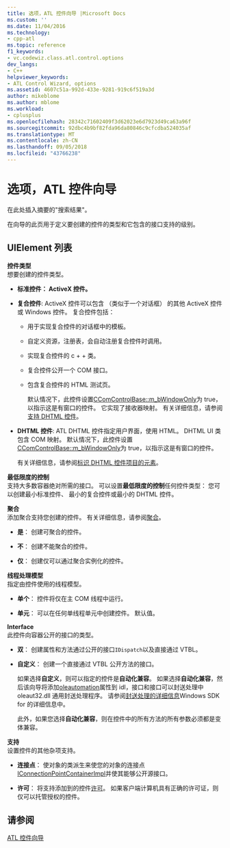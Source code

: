 ```yaml
---
title: 选项，ATL 控件向导 |Microsoft Docs
ms.custom: ''
ms.date: 11/04/2016
ms.technology:
- cpp-atl
ms.topic: reference
f1_keywords:
- vc.codewiz.class.atl.control.options
dev_langs:
- C++
helpviewer_keywords:
- ATL Control Wizard, options
ms.assetid: 4607c51a-992d-433e-9281-919c6f519a3d
author: mikeblome
ms.author: mblome
ms.workload:
- cplusplus
ms.openlocfilehash: 28342c71602409f3d62023e6d7923d49ca63a96f
ms.sourcegitcommit: 92dbc4b9bf82fda96da80846c9cfcdba524035af
ms.translationtype: MT
ms.contentlocale: zh-CN
ms.lasthandoff: 09/05/2018
ms.locfileid: "43766238"
---
```

# <a name="options-atl-control-wizard"></a>选项，ATL 控件向导

在此处插入摘要的"搜索结果"。

在向导的此页用于定义要创建的控件的类型和它包含的接口支持的级别。

## <a name="uielement-list"></a>UIElement 列表

**控件类型**  
想要创建的控件类型。

- **标准控件： ActiveX 控件。**

- **复合控件**: ActiveX 控件可以包含 （类似于一个对话框） 的其他 ActiveX 控件或 Windows 控件。 复合控件包括：

   - 用于实现复合控件的对话框中的模板。

   - 自定义资源，注册表，会自动注册复合控件时调用。

   - 实现复合控件的 c + + 类。

   - 复合控件公开一个 COM 接口。

   - 包含复合控件的 HTML 测试页。

     默认情况下，此控件设置[CComControlBase::m_bWindowOnly](../../atl/reference/ccomcontrolbase-class.md#m_bwindowonly)为 true，以指示这是有窗口的控件。 它实现了接收器映射。 有关详细信息，请参阅[支持 DHTML 控件](../../atl/atl-support-for-dhtml-controls.md)。

- **DHTML 控件**: ATL DHTML 控件指定用户界面，使用 HTML。 DHTML UI 类包含 COM 映射。 默认情况下，此控件设置[CComControlBase::m_bWindowOnly](../../atl/reference/ccomcontrolbase-class.md#m_bwindowonly)为 true，以指示这是有窗口的控件。

     有关详细信息，请参阅[标识 DHTML 控件项目的元素](../../atl/identifying-the-elements-of-the-dhtml-control-project.md)。

**最低限度的控制**  
支持大多数容器绝对所需的接口。 可以设置**最低限度的控制**任何控件类型： 您可以创建最小标准控件、 最小的复合控件或最小的 DHTML 控件。

**聚合**  
添加聚合支持您创建的控件。 有关详细信息，请参阅[聚合](../../atl/aggregation.md)。

- **是**： 创建可聚合的控件。

- **不**： 创建不能聚合的控件。

- **仅**： 创建仅可以通过聚合实例化的控件。

**线程处理模型**  
指定由控件使用的线程模型。

- **单个**： 控件将仅在主 COM 线程中运行。

- **单元**： 可以在任何单线程单元中创建控件。 默认值。

**Interface**  
此控件向容器公开的接口的类型。

- **双**： 创建属性和方法通过公开的接口`IDispatch`以及直接通过 VTBL。

- **自定义**： 创建一个直接通过 VTBL 公开方法的接口。

     如果选择**自定义**，则可以指定的控件是**自动化兼容**。 如果选择**自动化兼容**，然后该向导将添加[oleautomation](../../windows/oleautomation.md)属性到 idl，接口和接口可以封送处理中 oleaut32.dll 通用封送处理程序。 请参阅[封送处理的详细信息](/windows/desktop/com/marshaling-details)Windows SDK for 的详细信息中。

     此外，如果您选择**自动化兼容**，则在控件中的所有方法的所有参数必须都是变体兼容。

**支持**  
设置控件的其他杂项支持。

- **连接点**： 使对象的类派生来使您的对象的连接点[IConnectionPointContainerImpl](../../atl/reference/iconnectionpointcontainerimpl-class.md)并使其能够公开源接口。

- **许可**： 将支持添加到的控件[许可](/windows/desktop/com/licensing)。 如果客户端计算机具有正确的许可证，则仅可以托管授权的控件。

## <a name="see-also"></a>请参阅

[ATL 控件向导](../../atl/reference/atl-control-wizard.md)

